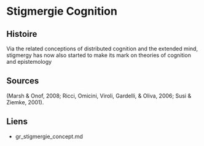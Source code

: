 # Stigmergie Cognition

## Histoire

Via the related conceptions of
distributed cognition and the extended mind, stigmergy has now also started to make its
mark on theories of cognition and epistemology 


## Sources

(Marsh & Onof, 2008; Ricci, Omicini,
Viroli, Gardelli, & Oliva, 2006; Susi & Ziemke, 2001).

## Liens

- gr_stigmergie_concept.md
